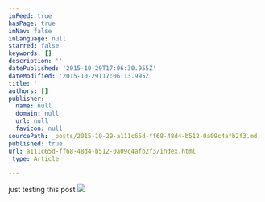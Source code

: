 ```yaml
---
inFeed: true
hasPage: true
inNav: false
inLanguage: null
starred: false
keywords: []
description: ''
datePublished: '2015-10-29T17:06:30.955Z'
dateModified: '2015-10-29T17:06:13.995Z'
title: ''
authors: []
publisher:
  name: null
  domain: null
  url: null
  favicon: null
sourcePath: _posts/2015-10-29-a111c65d-ff68-48d4-b512-0a09c4afb2f3.md
published: true
url: a111c65d-ff68-48d4-b512-0a09c4afb2f3/index.html
_type: Article

---
```

just testing this post
![](https://the-grid-user-content.s3-us-west-2.amazonaws.com/bf370325-163b-4cb8-87e7-c2181209ec3a.png)